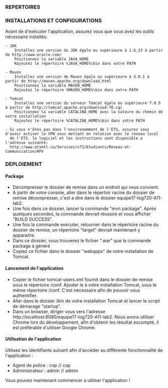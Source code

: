 
<h3>REPERTOIRES</h3>
  
 <h3>INSTALLATIONS ET CONFIGURATIONS</h3>
 
 Avant de d'exécuter l'application, assurez vous que vous avez les outils nécessaire installés:

    - JDK
        Installez une version du JDK égale ou supèrieure à 1.6_23 à partir de http://www.oracle.com/
        Positionnez la variable JAVA_HOME
        Rajoutez le répertoire %JAVA_HOME%\bin dans votre PATH
        
    - Maven
        Installez une version de Maven égale ou supèrieure à 3.0.1 à partir de http://maven.apache.org/download.html
        Positionnez la variable MAVEN_HOME
        Rajoutez le répertoire %MAVEN_HOME%\bin dans votre PATH
        
    - Tomcat
        Installez une version du serveur Tomcat égale ou supèrieure 7.0.5 à partir de http://tomcat.apache.org/download-70.cgi
        Positionnez la variable CATALINA_HOME avec la valeure du chemin de votre installation
        Rajoutez le répertoire %CATALINA_HOME%\bin dans votre PATH
        
    - Si vous n'êtes pas dans l'environemment de l'ETS, assurez vous d'avoir activer le VPN vous mettant en relation avec le réseau local
      de l'ETS. le logiciel et les instructions sont disponible a l'adresse suivante: 
      http://www.etsmtl.ca/Services/sTI/Etudiants/Reseau-et-Communication/RPV

<h3>DEPLOIEMENT</h3>  
  <h4>Package</h4>
    <ul>
      <li>Décompresser le dossier de remise dans un endroit qui vous convient.</li>
      <li>A partir de votre console, aller dans le répertoir racine du dossier de remise décompresser, c'est a dire dans le dossier equipe17-log720-A11-lab2.</li>
      <li>Une fois dans ce dossier, lancer la commande "mvn package". Après quelques secondes, la commande devrait réussire et vous afficher "BUILD SUCCESS".</li>
      <li>Une fois la commande exécuter, retourner dans le répertoire racine du dossier de remise, un répertoire "target" devrait maintenant y apparaitre.</li>
      <li>Dans ce dossier, vous trouverez le fichier ".war" que la commande package à généré</li>
      <li>Copiez ce fichier dans le dossier "webapps" de votre installation de Tomcat.</li>
    </ul>
  
  <h4>Lancement de l'application</h4>
  <ul>
    <li>Copier le fichier tomcat-users.xml fournit dans le dossier de remise sous le répertoire /conf. Ajouter le à votre installation Tomcat, sous le même répertoire /conf. C'est nécessaire afin de pouvoir vous authentifier.</li>
    <li>Aller dans le dossier /bin de votre installation Tomcat et lancer le script de démarage "startup".</li>
    <li>Dans un browser, diriger vous vers l'adresse http://localhost:8080/equipe17-log720-A11-lab2. Nous avons utiliser Chrome lors du développement, afin d'obtenir les résultat escompté, il est préférable d'utiliser Google Chrome.</li>
  </ul>

  <h4>Utilisation de l'application</h4>
    Utilisez les identifiants suivant afin d'accèder au différente fonctionnalité de l'application :
    <ul>
      <li>Agent de police : cop // cop</li>
      <li>Administrateur : admin // admin</li>
    </ul>
  
Vous pouvez maintenant commencer a utiliser l'application !